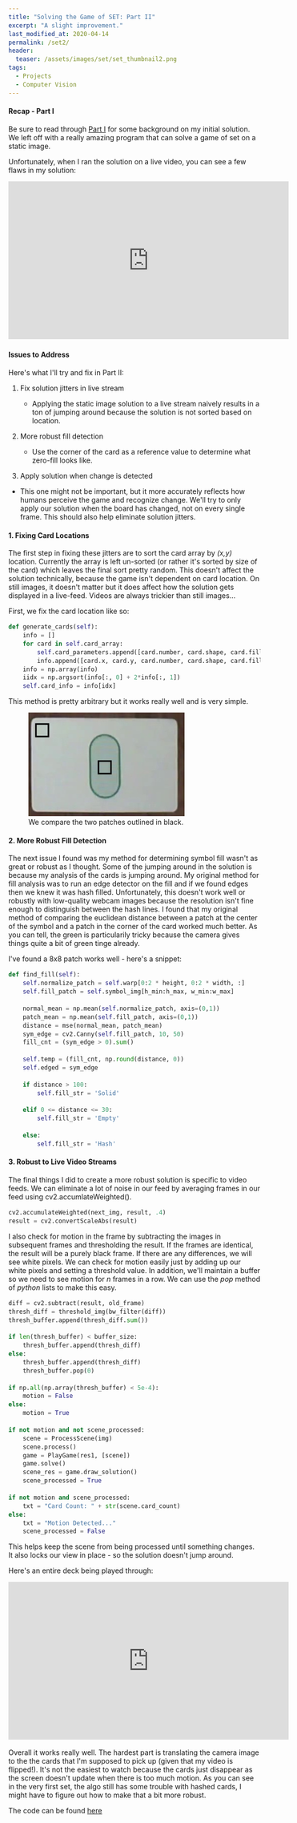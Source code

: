 ```yaml
---
title: "Solving the Game of SET: Part II"
excerpt: "A slight improvement."
last_modified_at: 2020-04-14
permalink: /set2/
header:
  teaser: /assets/images/set/set_thumbnail2.png
tags:
  - Projects
  - Computer Vision
---
```


#### Recap - Part I
Be sure to read through <a href="/set/" target="_blank">Part I</a> for some background on my initial solution.
We left off with a really amazing program that can solve a game of set on a static image.

Unfortunately, when I ran the solution on a live video, you can see a few flaws in my solution:

<iframe width="560" height="315" src="https://www.youtube.com/embed/3HQy8-wSRLc" frameborder="0" allow="accelerometer; autoplay; encrypted-media; gyroscope; picture-in-picture" allowfullscreen></iframe>

#### Issues to Address

Here's what I'll try and fix in Part II:
1. Fix solution jitters in live stream
   * Applying the static image solution to a live stream naively results in a ton of jumping around because the solution is not sorted based on location.

2. More robust fill detection
   * Use the corner of the card as a reference value to determine what zero-fill looks like.

3. Apply solution when change is detected
  * This one might not be important, but it more accurately reflects how humans perceive the game and recognize change. We'll try to only apply our solution when the board has changed, not on every single frame. This should also help eliminate solution jitters.


#### 1. Fixing Card Locations
The first step in fixing these jitters are to sort the card array by *(x,y)* location. Currently the array is left un-sorted (or rather it's sorted by size of the card) which leaves the final sort pretty random. This doesn't affect the solution technically, because the game isn't dependent on card location. On still images, it doesn't matter but it does affect how the solution gets displayed in a live-feed. Videos are always trickier than still images...

First, we fix the card location like so:
```python
def generate_cards(self):
    info = []
    for card in self.card_array:
        self.card_parameters.append([card.number, card.shape, card.fill, card.color])
        info.append([card.x, card.y, card.number, card.shape, card.fill, card.color])
    info = np.array(info)
    iidx = np.argsort(info[:, 0] + 2*info[:, 1])
    self.card_info = info[idx]
```
This method is pretty arbitrary but it works really well and is very simple.

<figure class = "align-right">
    <a href="/assets/images/set/hash_or_empty.jpg"><img src="/assets/images/set/hash_or_empty.jpg"></a>
    <figcaption>We compare the two patches outlined in black.</figcaption>
</figure>

#### 2. More Robust Fill Detection
The next issue I found was my method for determining symbol fill wasn't as great or robust as I thought. Some of the jumping around in the solution is because my analysis of the cards is jumping around. My original method for fill analysis was to run an edge detector on the fill and if we found edges then we knew it was hash filled.
Unfortunately, this doesn't work well or robustly with low-quality webcam images because the resolution isn't fine enough to distinguish between the hash lines. I found that my original method of comparing the euclidean distance between a patch at the center of the symbol and a patch in the corner of the card worked much better.
As you can tell, the green is particularily tricky because the camera gives things quite a bit of green tinge already.

I've found a 8x8 patch works well - here's a snippet:
```python
def find_fill(self):
    self.normalize_patch = self.warp[0:2 * height, 0:2 * width, :]
    self.fill_patch = self.symbol_img[h_min:h_max, w_min:w_max]

    normal_mean = np.mean(self.normalize_patch, axis=(0,1))
    patch_mean = np.mean(self.fill_patch, axis=(0,1))
    distance = mse(normal_mean, patch_mean)
    sym_edge = cv2.Canny(self.fill_patch, 10, 50)
    fill_cnt = (sym_edge > 0).sum()

    self.temp = (fill_cnt, np.round(distance, 0))
    self.edged = sym_edge

    if distance > 100:
        self.fill_str = 'Solid'

    elif 0 <= distance <= 30:
        self.fill_str = 'Empty'

    else:
        self.fill_str = 'Hash'
```
#### 3. Robust to Live Video Streams
The final things I did to create a more robust solution is specific to video feeds.
We can eliminate a lot of noise in our feed by averaging frames in our feed using cv2.accumlateWeighted().
```python
cv2.accumulateWeighted(next_img, result, .4)
result = cv2.convertScaleAbs(result)
```
I also check for motion in the frame by subtracting the images in subsequent frames and thresholding the result. If the frames are identical, the result will be a purely black frame. If there are any differences, we will see white pixels. We can check for motion easily just by adding up our white pixels and setting a threshold value. In addition, we'll maintain a buffer so we need to see motion for *n* frames in a row. We can use the *pop* method of *python* lists to make this easy.

```python
diff = cv2.subtract(result, old_frame)
thresh_diff = threshold_img(bw_filter(diff))
thresh_buffer.append(thresh_diff.sum())

if len(thresh_buffer) < buffer_size:
    thresh_buffer.append(thresh_diff)
else:
    thresh_buffer.append(thresh_diff)
    thresh_buffer.pop(0)

if np.all(np.array(thresh_buffer) < 5e-4):
    motion = False
else:
    motion = True

if not motion and not scene_processed:
    scene = ProcessScene(img)
    scene.process()
    game = PlayGame(res1, [scene])
    game.solve()
    scene_res = game.draw_solution()
    scene_processed = True

if not motion and scene_processed:
    txt = "Card Count: " + str(scene.card_count)
else:
    txt = "Motion Detected..."
    scene_processed = False
```

This helps keep the scene from being processed until something changes. It also locks our view in place - so the solution doesn't jump around.

Here's an entire deck being played through:
<iframe width="560" height="315" src="https://www.youtube.com/embed/RRehjuOSfcw" title="YouTube video player" frameborder="0" allow="accelerometer; autoplay; clipboard-write; encrypted-media; gyroscope; picture-in-picture" allowfullscreen></iframe>

Overall it works really well. The hardest part is translating the camera image to the the cards that I'm supposed to pick up (given that my video is flipped!). It's not the easiest to watch because the cards just disappear as the screen doesn't update when there is too much motion. As you can see in the very first set, the algo still has some trouble with hashed cards, I might have to figure out how to make that a bit more robust.

The code can be found <a href="https://github.com/marc-micatka/Set-Solver" target="_blank">here</a>

